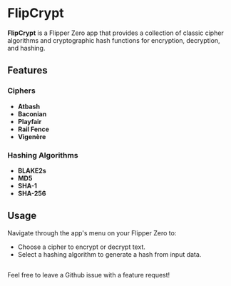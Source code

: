 # FlipCrypt

**FlipCrypt** is a Flipper Zero app that provides a collection of classic cipher algorithms and cryptographic hash functions for encryption, decryption, and hashing.

## Features

### Ciphers
- **Atbash**
- **Baconian**
- **Playfair**
- **Rail Fence**
- **Vigenère**

### Hashing Algorithms
- **BLAKE2s**
- **MD5**
- **SHA-1**
- **SHA-256**

## Usage
Navigate through the app's menu on your Flipper Zero to:
- Choose a cipher to encrypt or decrypt text.
- Select a hashing algorithm to generate a hash from input data.

## 
Feel free to leave a Github issue with a feature request!
